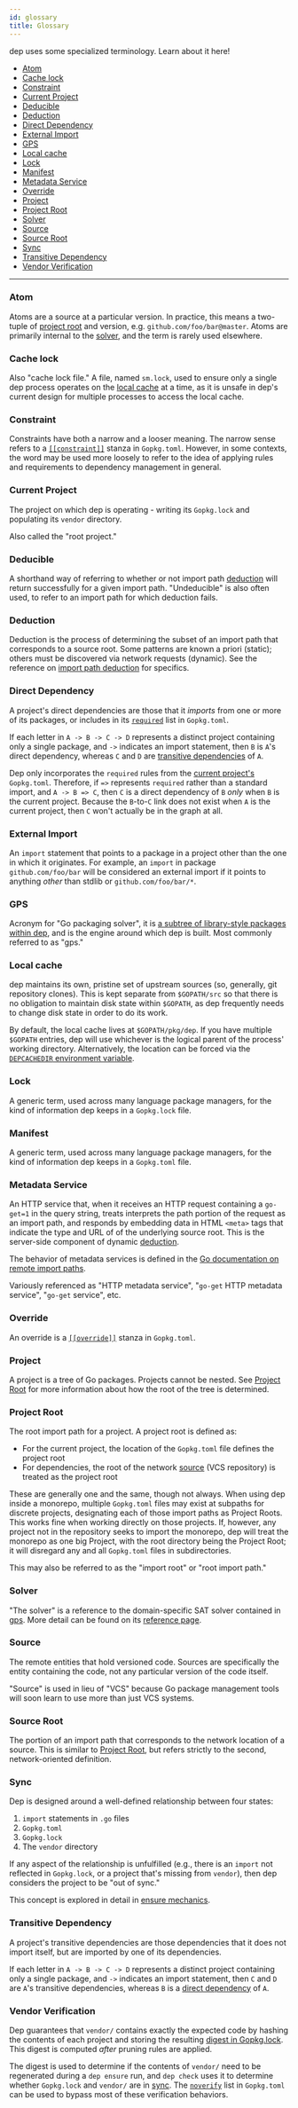 ```yaml
---
id: glossary
title: Glossary
---
```


dep uses some specialized terminology. Learn about it here!

* [Atom](#atom)
* [Cache lock](#cache-lock)
* [Constraint](#constraint)
* [Current Project](#current-project)
* [Deducible](#deducible)
* [Deduction](#deduction)
* [Direct Dependency](#direct-dependency)
* [External Import](#external-import)
* [GPS](#gps)
* [Local cache](#local-cache)
* [Lock](#lock)
* [Manifest](#manifest)
* [Metadata Service](#metadata-service)
* [Override](#override)
* [Project](#project)
* [Project Root](#project-root)
* [Solver](#solver)
* [Source](#source)
* [Source Root](#source-root)
* [Sync](#sync)
* [Transitive Dependency](#transitive-dependency)
* [Vendor Verification](#vendor-verification)

---

### Atom

Atoms are a source at a particular version. In practice, this means a two-tuple of [project root](#project-root) and version, e.g. `github.com/foo/bar@master`. Atoms are primarily internal to the [solver](#solver), and the term is rarely used elsewhere.

### Cache lock

Also "cache lock file." A file, named `sm.lock`, used to ensure only a single dep process operates on the [local cache](#local-cache) at a time, as it is unsafe in dep's current design for multiple processes to access the local cache.

### Constraint

Constraints have both a narrow and a looser meaning. The narrow sense refers to a [`[[constraint]]`](Gopkg.toml.md#constraint) stanza in `Gopkg.toml`. However, in some contexts, the word may be used more loosely to refer to the idea of applying rules and requirements to dependency management in general.

### Current Project

The project on which dep is operating - writing its `Gopkg.lock` and populating its `vendor` directory.

Also called the "root project."

### Deducible

A shorthand way of referring to whether or not import path [deduction](#deduction) will return successfully for a given import path. "Undeducible" is also often used, to refer to an import path for which deduction fails.

### Deduction

Deduction is the process of determining the subset of an import path that corresponds to a source root. Some patterns are known a priori (static); others must be discovered via network requests (dynamic). See the reference on [import path deduction](deduction.md) for specifics.

### Direct Dependency

A project's direct dependencies are those that it _imports_ from one or more of its packages, or includes in its [`required`](Gopkg.toml.md#required) list in `Gopkg.toml`.

If each letter in `A -> B -> C -> D` represents a distinct project containing only a single package, and `->` indicates an import statement, then `B` is `A`'s direct dependency, whereas `C` and `D` are [transitive dependencies](#transitive-dependency) of `A`.

Dep only incorporates the `required` rules from the [current project's](#current-project) `Gopkg.toml`. Therefore, if `=>` represents `required` rather than a standard import, and `A -> B => C`, then `C` is a direct dependency of `B` _only_ when `B` is the current project. Because the `B`-to-`C` link does not exist when `A` is the current project, then `C` won't actually be in the graph at all.

### External Import

An `import` statement that points to a package in a project other than the one in which it originates. For example, an `import` in package `github.com/foo/bar` will be considered an external import if it points to anything _other_ than stdlib or `github.com/foo/bar/*`.

### GPS

Acronym for "Go packaging solver", it is [a subtree of library-style packages within dep](https://godoc.org/github.com/golang/dep/gps), and is the engine around which dep is built. Most commonly referred to as "gps."

### Local cache

dep maintains its own, pristine set of upstream sources (so, generally, git repository clones). This is kept separate from `$GOPATH/src` so that there is no obligation to maintain disk state within `$GOPATH`, as dep frequently needs to change disk state in order to do its work.

By default, the local cache lives at `$GOPATH/pkg/dep`. If you have multiple `$GOPATH` entries, dep will use whichever is the logical parent of the process' working directory. Alternatively, the location can be forced via the [`DEPCACHEDIR` environment variable](env-vars.md#depcachedir).

### Lock

A generic term, used across many language package managers, for the kind of information dep keeps in a `Gopkg.lock` file.

### Manifest

A generic term, used across many language package managers, for the kind of information dep keeps in a `Gopkg.toml` file.

### Metadata Service

An HTTP service that, when it receives an HTTP request containing a `go-get=1` in the query string, treats interprets the path portion of the request as an import path, and responds by embedding data in HTML `<meta>` tags that indicate the type and URL of of the underlying source root. This is the server-side component of dynamic [deduction](#deduction).

The behavior of metadata services is defined in the [Go documentation on remote import paths](https://golang.org/cmd/go/#hdr-Remote_import_paths).

Variously referenced as "HTTP metadata service", "`go-get` HTTP metadata service", "`go-get` service", etc.

### Override

An override is a [`[[override]]`](Gopkg.toml.md#override) stanza in `Gopkg.toml`.

### Project

A project is a tree of Go packages. Projects cannot be nested. See [Project Root](#project-root) for more information about how the root of the tree is determined.

### Project Root

The root import path for a project. A project root is defined as:

* For the current project, the location of the `Gopkg.toml` file defines the project root
* For dependencies, the root of the network [source](#source) (VCS repository) is treated as the project root

These are generally one and the same, though not always. When using dep inside a monorepo, multiple `Gopkg.toml` files may exist at subpaths for discrete projects, designating each of those import paths as Project Roots. This works fine when working directly on those projects. If, however, any project not in the repository seeks to import the monorepo, dep will treat the monorepo as one big Project, with the root directory being the Project Root; it will disregard any and all `Gopkg.toml` files in subdirectories.

This may also be referred to as the "import root" or "root import path."

### Solver

"The solver" is a reference to the domain-specific SAT solver contained in [gps](#gps). More detail can be found on its [reference page](the-solver.md).

### Source

The remote entities that hold versioned code. Sources are specifically the entity containing the code, not any particular version of the code itself.

"Source" is used in lieu of "VCS" because Go package management tools will soon learn to use more than just VCS systems.

### Source Root

The portion of an import path that corresponds to the network location of a source. This is similar to [Project Root](#project-root), but refers strictly to the second, network-oriented definition.

### Sync

Dep is designed around a well-defined relationship between four states:

1. `import` statements in `.go` files
2. `Gopkg.toml`
3. `Gopkg.lock`
4. The `vendor` directory

If any aspect of the relationship is unfulfilled (e.g., there is an `import` not reflected in `Gopkg.lock`, or a project that's missing from `vendor`), then dep considers the project to be "out of sync."

This concept is explored in detail in [ensure mechanics](ensure-mechanics.md#staying-in-sync).

### Transitive Dependency

A project's transitive dependencies are those dependencies that it does not import itself, but are imported by one of its dependencies.

If each letter in `A -> B -> C -> D` represents a distinct project containing only a single package, and `->` indicates an import statement, then `C` and `D` are `A`'s transitive dependencies, whereas `B` is a [direct dependency](#transitive-dependency) of `A`.

### Vendor Verification

Dep guarantees that `vendor/` contains exactly the expected code by hashing the contents of each project and storing the resulting [digest in Gopkg.lock](Gopkg.lock.md#digest). This digest is computed _after_ pruning rules are applied.

The digest is used to determine if the contents of `vendor/` need to be regenerated during a `dep ensure` run, and `dep check` uses it to determine whether `Gopkg.lock` and `vendor/` are in [sync](#sync). The [`noverify`](Gopkg.toml.md#noverify) list in `Gopkg.toml` can be used to bypass most of these verification behaviors.